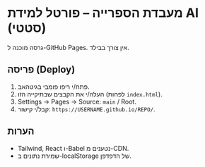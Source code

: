 # מעבדת הספרייה – פורטל למידת AI (סטטי)

גרסה מוכנה ל-GitHub Pages. אין צורך בבילד.


## פריסה (Deploy)
1. פתח/י ריפו פומבי בגיטהאב.
2. העלה/י את הקבצים שבתיקייה הזו (לפחות `index.html`).
3. Settings → Pages → Source: `main` / Root.
4. קבל/י קישור: `https://USERNAME.github.io/REPO/`.

## הערות
- Tailwind, React ו-Babel נטענים מ-CDN.
- שמירת נתונים ב-localStorage של הדפדפן.

